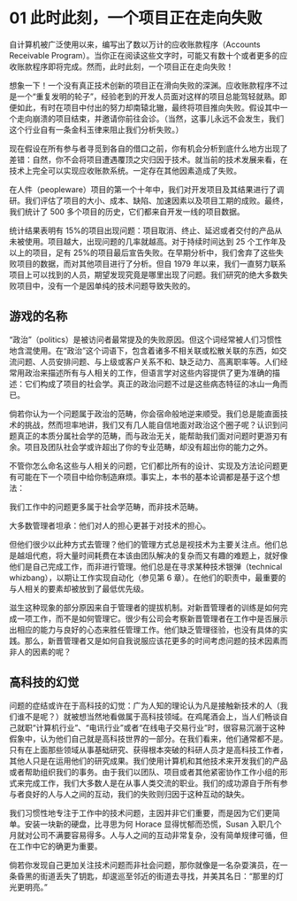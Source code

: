 # 01 此时此刻，一个项目正在走向失败

自计算机被广泛使用以来，编写出了数以万计的应收账款程序（Accounts Receivable Program）。当你正在阅读这些文字时，可能又有数十个或者更多的应收账款程序即将完成。然而，此时此刻，一个项目正在走向失败！

想象一下！一个没有真正技术创新的项目正在滑向失败的深渊。应收账款程序不过是一个“重复发明的轮子”，经验老到的开发人员面对这样的项目总能驾轻就熟。即便如此，有时在项目中付出的努力却南辕北辙，最终将项目推向失败。假设其中一个走向崩溃的项目结束，并邀请你前往会诊。（当然，这事儿永远不会发生，我们这个行业自有一条金科玉律来阻止我们分析失败。）

现在假设在所有参与者寻觅到各自的借口之前，你有机会分析到底什么地方出现了差错：自然，你不会将项目遭遇覆顶之灾归因于技术。就当前的技术发展来看，在技术上完全可以实现应收账款系统。一定存在其他因素造成了失败。

在人件（peopleware）项目的第一个十年中，我们对开发项目及其结果进行了调研。我们评估了项目的大小、成本、缺陷、加速因素以及项目工期的成败。最终，我们统计了 500 多个项目的历史，它们都来自开发一线的项目数据。

统计结果表明有 15%的项目出现问题：项目取消、终止、延迟或者交付的产品从未被使用。项目越大，出现问题的几率就越高。对于持续时间达到 25 个工作年及以上的项目，足有 25%的项目最后宣告失败。在早期分析中，我们舍弃了这些失败项目的数据，而对其他项目进行了分析。但自 1979 年以来，我们一直努力联系项目上可以找到的人员，期望发现究竟是哪里出现了问题。我们研究的绝大多数失败项目中，没有一个是因单纯的技术问题导致失败的。

## 游戏的名称

“政治”（politics）是被访问者最常提及的失败原因。但这个词经常被人们习惯性地含混使用。在“政治”这个词语下，包含着诸多不相关联或松散关联的东西，如交流问题、人员安排问题、与上级或客户关系不和、缺乏动力、高离职率等。人们经常用政治来描述所有与人相关的工作，但语言学对这些内容提供了更为准确的描述：它们构成了项目的社会学。真正的政治问题不过是这些病态特征的冰山一角而已。

倘若你认为一个问题属于政治的范畴，你会宿命般地逆来顺受。我们总是能直面技术的挑战，然而坦率地讲，我们又有几人能自信地面对政治这个圈子呢？认识到问题真正的本质分属社会学的范畴，而与政治无关，能帮助我们面对问题时更游刃有余。项目及团队社会学或许超出了你的专业范畴，却没有超出你的能力之外。

不管你怎么命名这些与人相关的问题，它们都比所有的设计、实现及方法论问题更有可能在下一个项目中给你制造麻烦。事实上，本书的基本论调都是基于这个想法：

我们工作中的问题更多属于社会学范畴，而非技术范畴。

大多数管理者坦承：他们对人的担心更甚于对技术的担心。

但他们很少以此种方式去管理？他们的管理方式总是视技术为主要关注点。他们总是越俎代庖，将大量时间耗费在本该由团队解决的复杂而又有趣的难题上，就好像他们是自己完成工作，而非进行管理。他们总是在寻求某种技术银弹（technical whizbang），以期让工作实现自动化（参见第 6 章）。在他们的职责中，最重要的与人相关的要素却被放到了最低优先级。

滋生这种现象的部分原因来自于管理者的提拔机制。对新晋管理者的训练是如何完成一项工作，而不是如何管理它。很少有公司会考察新晋管理者在工作中是否展示出相应的能力与良好的心态来胜任管理工作。他们缺乏管理径验，也没有具体的实践。那么，新晋管理者又是如何自我说服应该花更多的时间考虑问题的技术因素而非人的因素的呢？

## 高科技的幻觉

问题的症结或许在于高科技的幻觉：广为人知的理论认为凡是接触新技术的人（我们谁不是呢？）就被想当然地看做属于高科技领域。在鸡尾酒会上，当人们畅谈自己就职“计算机行业”、“电讯行业”或者“在线电子交易行业”时，很容易沉溺于这种假象中，认为他们自己就是高科技世界的一部分。在我们看来，他们通常都不是。只有在上面那些领域从事基础研究、获得根本突破的科研人员才是高科技工作者，其他人只是在运用他们的研究成果。我们使用计算机和其他技术来开发我们的产品或者帮助组织我们的事务。由于我们以团队、项目或者其他紧密协作工作小组的形式来完成工作，我们大多数人是在从事人类交流的职业。我们的成功源自于所有参与者良好的人与人之间的互动，我们的失败则归因于这种互动的缺失。

我们习惯性地专注于工作中的技术问题，主因并非它们重要，而是因为它们更简单。安装一块新的硬盘，比寻思为何 Horace 显得忧郁而恐慌，Susan 入职几个月就对公司不满要容易得多。人与人之间的互动非常复杂，没有简单规律可循，但在工作中它的确更为重要。

倘若你发现自己更加关注技术问题而非社会问题，那你就像是一名杂耍演员，在一条昏黑的街道丢失了钥匙，却逡巡至邻近的街道去寻找，并美其名日：“那里的灯光更明亮。”
